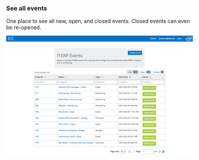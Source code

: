 ### See all events

One place to see all new, open, and closed events. Closed events can even be re-opened.

<img src="slides/iterpmt/iterpmt-events.png">
